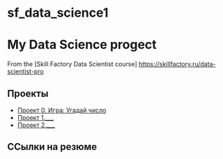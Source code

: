 # sf_data_science1
# My Data Science progect
From the [Skill Factory Data Scientist course] https://skillfactory.ru/data-scientist-pro
## Проекты
* [Проект 0. Игра: Угадай число](https://github.com/NovikovaEA/sf_data_science1/project_0)
* [Проект 1.___](___)
* [Проект 2.___](___)

## ССылки на резюме

